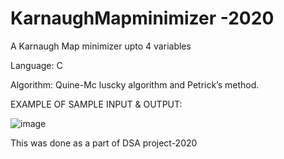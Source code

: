 # KarnaughMapminimizer -2020

 A Karnaugh Map minimizer upto 4 variables

Language: C


Algorithm: Quine-Mc luscky algorithm and Petrick’s method.


EXAMPLE OF SAMPLE INPUT & OUTPUT:

![image](https://user-images.githubusercontent.com/82087114/154796708-136c7439-c34e-4a84-a0bf-6fad5cd07cb1.png)


This was done as a part of DSA project-2020

